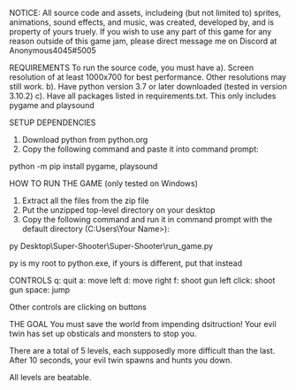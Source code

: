 NOTICE:
All source code and assets, includeing (but not limited to) sprites, animations, sound effects, and music, was created, developed by, and is property of yours truely.
If you wish to use any part of this game for any reason outside of this game jam, please direct message me on Discord at Anonymous4045#5005


REQUIREMENTS
To run the source code, you must have
a). Screen resolution of at least 1000x700 for best performance. Other resolutions may still work.
b). Have python version 3.7 or later downloaded (tested in version 3.10.2)
c). Have all packages listed in requirements.txt. This only includes pygame and playsound


SETUP DEPENDENCIES
1. Download python from python.org
2. Copy the following command and paste it into command prompt:

python -m pip install pygame, playsound


HOW TO RUN THE GAME (only tested on Windows)
1. Extract all the files from the zip file
2. Put the unzipped top-level directory on your desktop
3. Copy the following command and run it in command prompt with the default directory (C:Users\Your Name>):

py Desktop\Super-Shooter\Super-Shooter\run_game.py

py is my root to python.exe, if yours is different, put that instead


CONTROLS
q: quit
a: move left
d: move right
f: shoot gun
left click: shoot gun
space: jump

Other controls are clicking on buttons


THE GOAL
You must save the world from impending dsitruction! Your evil twin has set up obsticals and monsters to stop you.

There are a total of 5 levels, each supposedly more difficult than the last. After 10 seconds, your evil twin spawns and hunts you down.

All levels are beatable.